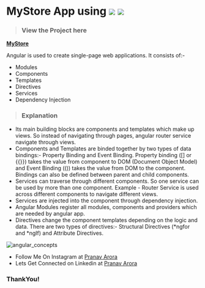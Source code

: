 # MyStore App using <img src="https://img.shields.io/badge/Angular-DD0031?style=for-the-badge&logo=angular&logoColor=white"/> <img src="https://img.shields.io/badge/TypeScript-007ACC?style=for-the-badge&logo=typescript&logoColor=white"/>

> ### View the Project here

**[MyStore](https://angular-m7v9ag-3fk5xe.stackblitz.io/)**

Angular is used to create single-page web applications. It consists of:-
* Modules
* Components
* Templates
* Directives
* Services
* Dependency Injection

> ### Explanation

* Its main building blocks are components and templates which make up views. So instead of navigating through pages, angular router service navigate through views.
* Components and Templates are binded together by two types of data bindings:- Property Binding and Event Binding. Property binding ([] or {{}}) takes the value from component to DOM (Document Object Model) and Event Binding (()) takes the value from DOM to the component. Bindings can also be defined between parent and child components.
* Services can traverse through different components. So one service can be used by more than one component. Example - Router Service is used across different components to navigate different views.
* Services are injected into the component through dependency injection.
* Angular Modules register all modules, components and providers which are needed by angular app.
* Directives change the component templates depending on the logic and data. There are two types of directives:- Structural Directives (*ngfor and *ngIf) and Attribute Directives. 

![angular_concepts](https://user-images.githubusercontent.com/48170643/126941183-e30223c1-b3b9-4aed-8f7b-0cf0074cd03e.png)


* Follow Me On Instagram at [Pranav Arora](https://www.instagram.com/arorapranav187)
* Lets Get Connected on Linkedin at [Pranav Arora](https://www.linkedin.com/in/pranav-arora-354b71bb/)


### ThankYou!
